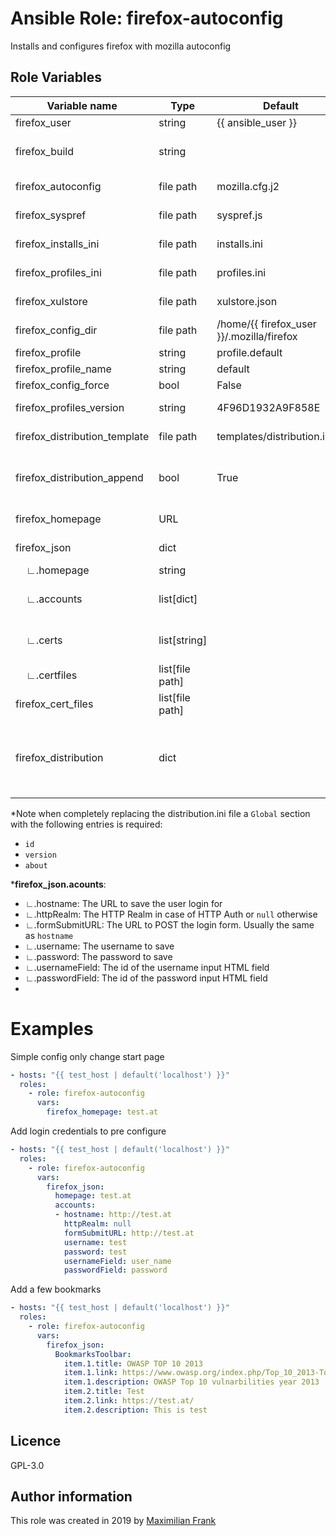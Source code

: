 # Ansible Role: firefox-autoconfig

Installs and configures firefox with mozilla autoconfig

## Role Variables

| Variable name                       | Type            | Default                                   | Description                                                                                                                                                                                                                       |
| ----------------------------------- | --------------- | ----------------------------------------- | --------------------------------------------------------------------------------------------------------------------------------------------------------------------------------------------------------------------------------- |
| firefox_user                       | string          |         {{ ansible_user }}                                  | The user to configure firefox for.                                                                                                                                         |
| firefox_build                       | string          |                                           | Allows to set a specific firefox version to be installed (must be available through apt).                                                                                                                                         |
| firefox_autoconfig                  | file path       | mozilla.cfg.j2                            | Can be used to replace the default autoconfig script                                                                                                                                                                              |
| firefox_syspref                     | file path       | syspref.js                                | Can be used to replace the default syspref config                                                                                                                                                                                 |
| firefox_installs_ini                | file path       | installs.ini                              | Can be used to replace the default installs.ini template                                                                                                                                                                          |
| firefox_profiles_ini                | file path       | profiles.ini                              | Can be used to replace the default profiles.ini template                                                                                                                                                                          |
| firefox_xulstore                    | file path       | xulstore.json                             | Can be used to replace the default xulstore.json                                                                                                                                                                                  |
| firefox_config_dir                  | file path       | /home/{{ firefox_user }}/.mozilla/firefox | The path for the firefox user config directory                                                                                                                                                                                    |
| firefox_profile                     | string          | profile.default                           | The directory for the default profile                                                                                                                                                                                             |
| firefox_profile_name                | string          | default                                   | The name for the default profile                                                                                                                                                                                                  |
| firefox_config_force                | bool            | False               |                     | Forces deletion of the firefox_config_dir before every run |
| firefox_profiles_version            | string          | 4F96D1932A9F858E                          | The hex identifier for the firefox install. Needed to configure profiles.                                                                                                                                                         |
| firefox_distribution_template       | file path       | templates/distribution.ini.j2             | The template to use for the distribution.ini file                                                                                                                                                                                 |
| firefox_distribution_append         | bool            | True                                      | If True the distribution.ini template will be appended to the existing file installed by the apt package. Otherwise the file will be completely replaced.*                                                                        |
| firefox_homepage                    | URL             |                                           | Sets the firefox startpage. (is overridden if `firefox_json` contains homepage setting)                                                                                                                                           |
| firefox_json                        | dict            |                                           | Configures firefox using the supplied dictionary.                                                                                                                                                                                 |
| &nbsp;&nbsp;&nbsp;&nbsp;∟.homepage  | string          |                                           | Firefox startpage                                                                                                                                                                                                                 |
| &nbsp;&nbsp;&nbsp;&nbsp;∟.accounts  | list[dict]      |                                           | List of dictionaries containing user login information. See below for details on dict content.** format                                                                                                                           |
| &nbsp;&nbsp;&nbsp;&nbsp;∟.certs     | list[string]    |                                           | A list of certificates to add to firefox. List items must be certificate content without line breaks.                                                                                                                             |
| &nbsp;&nbsp;&nbsp;&nbsp;∟.certfiles | list[file path] |                                           | A  list of CA certificate file locations to be installed in firefox.                                                                                                                                                              |
| firefox_cert_files                  | list[file path] |                                           | A  list of CA certificate file locations to be installed in firefox.                                                                                                                                                              |
| firefox_distribution                | dict            |                                           | Accepts a distribution.ini configuration in dictionary format i.e. a map where top level keys are sections and top level values are dictionaries containing the configuration. See https://wiki.mozilla.org/Distribution_INI_File |

*Note when completely replacing the distribution.ini file a `Global` section with the following entries is required:
 - `id`
 - `version`
 - `about`

***firefox_json.acounts**:
  - ∟.hostname: The URL to save the user login for
  - ∟.httpRealm: The HTTP Realm in case of HTTP Auth or `null` otherwise
  - ∟.formSubmitURL: The URL to POST the login form. Usually the same as `hostname`
  - ∟.username: The username to save
  - ∟.password: The password to save
  - ∟.usernameField: The id of the username input HTML field
  - ∟.passwordField: The id of the password input HTML field
  -

# Examples

Simple config only change start page
```yaml
- hosts: "{{ test_host | default('localhost') }}"
  roles:
    - role: firefox-autoconfig
      vars: 
        firefox_homepage: test.at
```

Add login credentials to pre configure

```yaml
- hosts: "{{ test_host | default('localhost') }}"
  roles:
    - role: firefox-autoconfig
      vars: 
        firefox_json: 
          homepage: test.at
          accounts:
          - hostname: http://test.at
            httpRealm: null
            formSubmitURL: http://test.at
            username: test
            password: test
            usernameField: user_name
            passwordField: password
```

Add a few bookmarks

```yaml
- hosts: "{{ test_host | default('localhost') }}"
  roles:
    - role: firefox-autoconfig
      vars: 
        firefox_json: 
          BookmarksToolbar:
            item.1.title: OWASP TOP 10 2013
            item.1.link: https://www.owasp.org/index.php/Top_10_2013-Top_10
            item.1.description: OWASP Top 10 vulnarbilities year 2013
            item.2.title: Test
            item.2.link: https://test.at/
            item.2.description: This is test
```

## Licence

 GPL-3.0

## Author information

 This role was created in 2019 by [Maximilian Frank](https://frank-maximilian.at)
